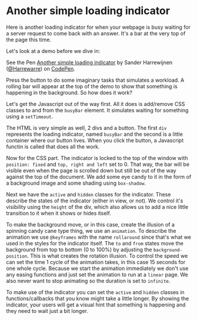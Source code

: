 # Another simple loading indicator

Here is another loading indicator for when your webpage is busy waiting for a server request to come back with an answer. It's a bar at the very top of the page this time.

Let's look at a demo before we dive in:

<p data-height="268" data-theme-id="14183" data-slug-hash="vLJVbo" data-default-tab="result" data-user="Harrewarre" class='codepen'>See the Pen <a href='http://codepen.io/Harrewarre/pen/vLJVbo/'>Another simple loading indicator</a> by Sander Harrewijnen (<a href='http://codepen.io/Harrewarre'>@Harrewarre</a>) on <a href='http://codepen.io'>CodePen</a>.</p>
<script async src="//assets.codepen.io/assets/embed/ei.js"></script>

Press the button to do some imaginary tasks that simulates a workload. A rolling bar will appear at the top of the demo to show that something is happening in the background. So how does it work?

Let's get the Javascript out of the way first. All it does is add/remove CSS classes to and from the `busyBar` element. It simulates waiting for something using a `setTimeout`.

The HTML is very simple as well, 2 divs and a button. The first `div` represents the loading indicator, named `busyBar` and the second is a little container where our button lives. When you click the button, a Javascript functin is called that does all the work.

Now for the CSS part. The indicator is locked to the top of the window with `position: fixed` and `top, right and left` set to 0. That way, the bar will be visible even when the page is scrolled down but still be out of the way against the top of the document. We add some eye candy to it in the form of a background image and some shading using `box-shadow`.

Next we have the `active` and `hidden` classes for the indicator. These describe the states of the indicator (either in view, or not). We control it's visibility using the `height` of the div, which also allows us to add a nice little transition to it when it shows or hides itself.

To make the background move, or in this case, create the illusion of a spinning candy cane type thing, we use an `animation`. To describe the animation we use `@keyframes` with the name `rollaround` since that's what we used in the styles for the indicator itself. The `to` and `from` states move the background from top to bottom (0 to 100%) by adjusting the `background-position`. This is what creates the rotation illusion. To control the speed we can set the time 1 cycle of the animation takes, in this case 15 seconds for one whole cycle. Because we start the animation immediately we don't use any easing functions and just set the animation to run at a `linear` page. We also never want to stop animating so the duration is set to `infinite`.

To make use of the indicator you can set the `active` and `hidden` classes in functions/callbacks that you know might take a little longer. By showing the indicator, your users will get a visual hint that something is happening and they need to wait just a bit longer.